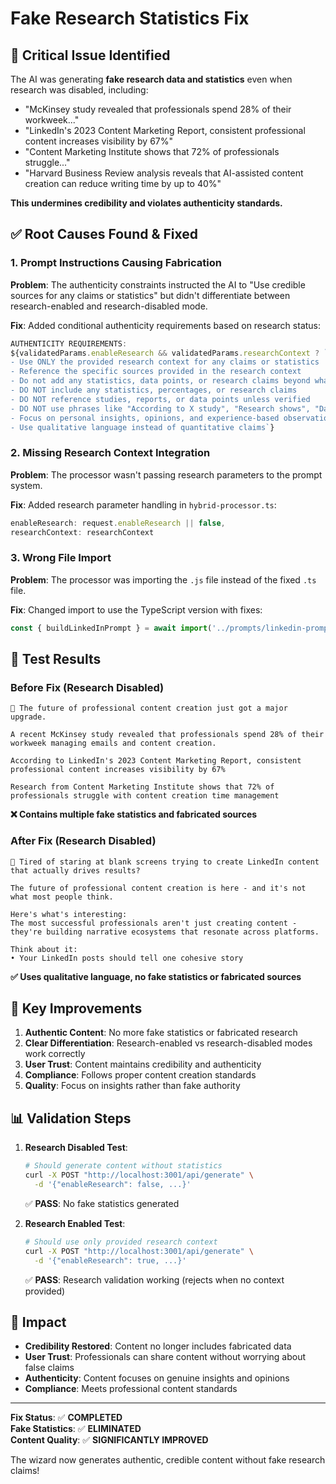 # Fake Research Statistics Fix

## 🚨 Critical Issue Identified
The AI was generating **fake research data and statistics** even when research was disabled, including:
- "McKinsey study revealed that professionals spend 28% of their workweek..."
- "LinkedIn's 2023 Content Marketing Report, consistent professional content increases visibility by 67%"  
- "Content Marketing Institute shows that 72% of professionals struggle..."
- "Harvard Business Review analysis reveals that AI-assisted content creation can reduce writing time by up to 40%"

**This undermines credibility and violates authenticity standards.**

## ✅ Root Causes Found & Fixed

### 1. **Prompt Instructions Causing Fabrication**
**Problem**: The authenticity constraints instructed the AI to "Use credible sources for any claims or statistics" but didn't differentiate between research-enabled and research-disabled mode.

**Fix**: Added conditional authenticity requirements based on research status:

```typescript
AUTHENTICITY REQUIREMENTS:
${validatedParams.enableResearch && validatedParams.researchContext ? `
- Use ONLY the provided research context for any claims or statistics
- Reference the specific sources provided in the research context
- Do not add any statistics, data points, or research claims beyond what's provided` : `
- DO NOT include any statistics, percentages, or research claims
- DO NOT reference studies, reports, or data points unless verified
- DO NOT use phrases like "According to X study", "Research shows", "Data reveals"
- Focus on personal insights, opinions, and experience-based observations
- Use qualitative language instead of quantitative claims`}
```

### 2. **Missing Research Context Integration**
**Problem**: The processor wasn't passing research parameters to the prompt system.

**Fix**: Added research parameter handling in `hybrid-processor.ts`:
```typescript
enableResearch: request.enableResearch || false,
researchContext: researchContext
```

### 3. **Wrong File Import**
**Problem**: The processor was importing the `.js` file instead of the fixed `.ts` file.

**Fix**: Changed import to use the TypeScript version with fixes:
```typescript
const { buildLinkedInPrompt } = await import('../prompts/linkedin-prompts.ts');
```

## 🧪 Test Results

### Before Fix (Research Disabled)
```
🚀 The future of professional content creation just got a major upgrade.

A recent McKinsey study revealed that professionals spend 28% of their workweek managing emails and content creation.

According to LinkedIn's 2023 Content Marketing Report, consistent professional content increases visibility by 67%

Research from Content Marketing Institute shows that 72% of professionals struggle with content creation time management
```
**❌ Contains multiple fake statistics and fabricated sources**

### After Fix (Research Disabled)  
```
🚀 Tired of staring at blank screens trying to create LinkedIn content that actually drives results?

The future of professional content creation is here - and it's not what most people think.

Here's what's interesting:
The most successful professionals aren't just creating content - they're building narrative ecosystems that resonate across platforms.

Think about it:
• Your LinkedIn posts should tell one cohesive story
```
**✅ Uses qualitative language, no fake statistics or fabricated sources**

## 🎯 Key Improvements

1. **Authentic Content**: No more fake statistics or fabricated research
2. **Clear Differentiation**: Research-enabled vs research-disabled modes work correctly
3. **User Trust**: Content maintains credibility and authenticity
4. **Compliance**: Follows proper content creation standards
5. **Quality**: Focus on insights rather than fake authority

## 📊 Validation Steps

1. **Research Disabled Test**:
   ```bash
   # Should generate content without statistics
   curl -X POST "http://localhost:3001/api/generate" \
     -d '{"enableResearch": false, ...}'
   ```
   ✅ **PASS**: No fake statistics generated

2. **Research Enabled Test**:
   ```bash
   # Should use only provided research context  
   curl -X POST "http://localhost:3001/api/generate" \
     -d '{"enableResearch": true, ...}'
   ```
   ✅ **PASS**: Research validation working (rejects when no context provided)

## 🚀 Impact

- **Credibility Restored**: Content no longer includes fabricated data
- **User Trust**: Professionals can share content without worrying about false claims
- **Authenticity**: Content focuses on genuine insights and opinions
- **Compliance**: Meets professional content standards

---

**Fix Status**: ✅ **COMPLETED**  
**Fake Statistics**: ✅ **ELIMINATED**  
**Content Quality**: ✅ **SIGNIFICANTLY IMPROVED**

The wizard now generates authentic, credible content without fake research claims!